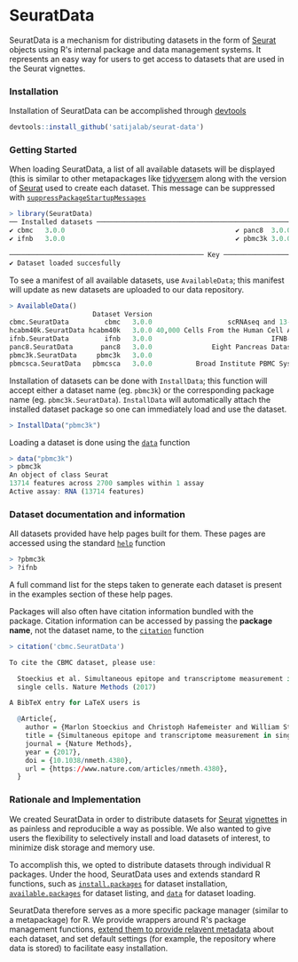 # SeuratData

SeuratData is a mechanism for distributing datasets in the form of [Seurat](https://satijalab.org/seurat) objects using R's internal package and data management systems. It represents an easy way for users to get access to datasets that are used in the Seurat vignettes.

### Installation

Installation of SeuratData can be accomplished through [devtools](https://cran.r-project.org/package=devtools)

```R
devtools::install_github('satijalab/seurat-data')
```

### Getting Started

When loading SeuratData, a list of all available datasets will be displayed (this is similar to other metapackages like [tidyverse](https://cran.r-project.org/package=tidyverse)m along with the version of [Seurat](https://satijalab.org/seurat/) used to create each dataset. This message can be suppressed with [`suppressPackageStartupMessages`](https://stat.ethz.ch/R-manual/R-devel/library/base/html/message.html)

```R
> library(SeuratData)
── Installed datasets ───────────────────────────────────────────────────────────── SeuratData v0.1.0 ──
✔ cbmc   3.0.0                                           ✔ panc8  3.0.0
✔ ifnb   3.0.0                                           ✔ pbmc3k 3.0.0

───────────────────────────────────────────────── Key ──────────────────────────────────────────────────
✔ Dataset loaded succesfully
```

To see a manifest of all available datasets, use `AvailableData`; this manifest will update as new datasets are uploaded to our data repository.

```R
> AvailableData()
                     Dataset Version                                                        Summary species            system ncells                                                            tech default.dataset other.datasets         notes Installed InstalledVersion
cbmc.SeuratData         cbmc   3.0.0                   scRNAseq and 13-antibody sequencing of CBMCs   human CBMC (cord blood)   8617                                                        CITE-seq             raw           <NA>          <NA>      TRUE            3.0.0
hcabm40k.SeuratData hcabm40k   3.0.0 40,000 Cells From the Human Cell Atlas ICA Bone Marrow Dataset   human       bone marrow  40000                                                          10x v2             raw           <NA>          <NA>     FALSE            3.0.0
ifnb.SeuratData         ifnb   3.0.0                              IFNB-Stimulated and Control PBMCs   human              PBMC  13999                                                          10x v1             raw           <NA>          <NA>      TRUE            3.0.0
panc8.SeuratData       panc8   3.0.0               Eight Pancreas Datasets Across Five Technologies   human Pancreatic Islets  14892                SMARTSeq2, Fluidigm C1, CelSeq, CelSeq2, inDrops             raw           <NA>          <NA>      TRUE            3.0.0
pbmc3k.SeuratData     pbmc3k   3.0.0                                     3k PBMCs from 10X Genomics   human              PBMC   2700                                                          10x v1             raw          final          <NA>      TRUE            3.0.0
pbmcsca.SeuratData   pbmcsca   3.0.0           Broad Institute PBMC Systematic Comparative Analysis   human              PBMC  31021 10x v2, 10x v3, SMARTSeq2, Seq-Well, inDrops, Drop-seq, CelSeq2             raw           <NA> HCA benchmark     FALSE            3.0.0
```

Installation of datasets can be done with `InstallData`; this function will accept either a dataset name (eg. `pbmc3k`) or the corresponding package name (eg. `pbmc3k.SeuratData`). `InstallData` will automatically attach the installed dataset package so one can immediately load and use the dataset.

```R
> InstallData("pbmc3k")
```

Loading a dataset is done using the [`data`](https://stat.ethz.ch/R-manual/R-devel/library/utils/html/data.html) function

```R
> data("pbmc3k")
> pbmc3k
An object of class Seurat
13714 features across 2700 samples within 1 assay
Active assay: RNA (13714 features)
```

### Dataset documentation and information

All datasets provided have help pages built for them. These pages are accessed using the standard [`help`](https://stat.ethz.ch/R-manual/R-devel/library/utils/html/help.html) function

```R
> ?pbmc3k
> ?ifnb
```

A full command list for the steps taken to generate each dataset is present in the examples section of these help pages.

Packages will also often have citation information bundled with the package. Citation information can be accessed by passing the **package name**, not the dataset name, to the [`citation`](https://stat.ethz.ch/R-manual/R-devel/library/utils/html/citation.html) function

```R
> citation('cbmc.SeuratData')

To cite the CBMC dataset, please use:

  Stoeckius et al. Simultaneous epitope and transcriptome measurement in
  single cells. Nature Methods (2017)

A BibTeX entry for LaTeX users is

  @Article{,
    author = {Marlon Stoeckius and Christoph Hafemeister and William Stephenson and Brian Houck-Loomis and Pratip K Chattopadhyay and Harold Swerdlow and Rahul Satija and Peter Smibert},
    title = {Simultaneous epitope and transcriptome measurement in single cells},
    journal = {Nature Methods},
    year = {2017},
    doi = {10.1038/nmeth.4380},
    url = {https://www.nature.com/articles/nmeth.4380},
  }
```

### Rationale and Implementation

We created SeuratData in order to distribute datasets for [Seurat](https://satijalab.org/seurat/get_started.html) [vignettes](https://satijalab.org/seurat/frv.html) in as painless and reproducible a way as possible. We also wanted to give users the flexibility to selectively install and load datasets of interest, to minimize disk storage and memory use.

To accomplish this, we opted to distribute datasets through individual R packages. Under the hood, SeuratData uses and extends standard R functions, such as [`install.packages`](https://stat.ethz.ch/R-manual/R-devel/library/utils/html/install.packages.html) for dataset installation, [`available.packages`](https://stat.ethz.ch/R-manual/R-devel/library/utils/html/available.packages.html) for dataset listing, and [`data`](https://stat.ethz.ch/R-manual/R-devel/library/utils/html/data.html) for dataset loading. 

SeuratData therefore serves as a more specific package manager (similar to a metapackage) for R. We provide wrappers around R's package management functions, [extend them to provide relavent metadata](https://github.com/satijalab/seurat-data/#getting-started) about each dataset, and set default settings (for example, the repository where data is stored) to facilitate easy installation.
